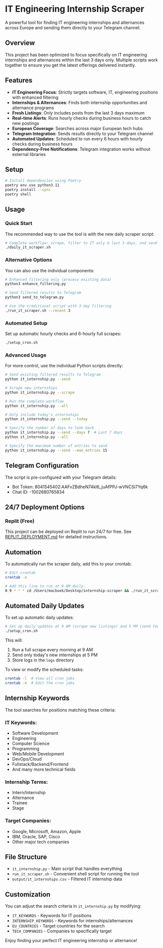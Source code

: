 # IT Engineering Internship Scraper

A powerful tool for finding IT engineering internships and alternances across Europe and sending them directly to your Telegram channel.

## Overview

This project has been optimized to focus specifically on IT engineering internships and alternances within the last 3 days only. Multiple scripts work together to ensure you get the latest offerings delivered instantly.

## Features

- **IT Engineering Focus**: Strictly targets software, IT, engineering positions with enhanced filtering
- **Internships & Alternances**: Finds both internship opportunities and alternance programs
- **Fresh Listings**: Only includes posts from the last 3 days maximum
- **Real-time Alerts**: Runs hourly checks during business hours to catch new postings
- **European Coverage**: Searches across major European tech hubs
- **Telegram Integration**: Sends results directly to your Telegram channel
- **Automated Updates**: Scheduled to run every 6 hours with hourly checks during business hours
- **Dependency-Free Notifications**: Telegram integration works without external libraries

## Setup

```bash
# Install dependencies using Poetry
poetry env use python3.11
poetry install --sync
poetry shell
```

## Usage

### Quick Start

The recommended way to use the tool is with the new daily scraper script:

```bash
# Complete workflow: scrape, filter to IT only & last 3 days, and send to Telegram
./daily_it_scraper.sh
```

### Alternative Options

You can also use the individual components:

```bash
# Enhanced filtering only (process existing data)
python3 enhance_filtering.py

# Send filtered results to Telegram
python3 send_to_telegram.py

# Use the traditional script with 3-day filtering
./run_it_scraper.sh --recent 3
```

### Automated Setup

Set up automatic hourly checks and 6-hourly full scrapes:

```bash
./setup_cron.sh
```

### Advanced Usage

For more control, use the individual Python scripts directly:

```bash
# Send existing filtered results to Telegram
python it_internship.py --send

# Scrape new internships
python it_internship.py --scrape

# Run the complete workflow
python it_internship.py --all

# Only include today's internships
python it_internship.py --send --today

# Specify the number of days to look back
python it_internship.py --send --days 7  # Last 7 days
python it_internship.py --all

# Specify the maximum number of entries to send
python it_internship.py --send --max_entries 15
```

## Telegram Configuration

The script is pre-configured with your Telegram details:
- Bot Token: 8041545402:AAFvZBdheN74kl6_juAfPPJ-wVNCSi7Yq6k
- Chat ID: -1002680765834

## 24/7 Deployment Options

### Replit (Free)
This project can be deployed on Replit to run 24/7 for free. See [REPLIT_DEPLOYMENT.md](REPLIT_DEPLOYMENT.md) for detailed instructions.

## Automation

To automatically run the scraper daily, add this to your crontab:

```bash
# Edit crontab
crontab -e

# Add this line to run at 9 AM daily:
0 9 * * * cd /Users/macbook/Desktop/internship-scraper && ./run_it_scraper.sh --scrape
```

## Automated Daily Updates

To set up automatic daily updates:

```bash
# Set up daily updates at 9 AM (scrape new listings) and 5 PM (send today's listings)
./setup_cron.sh
```

This will:
1. Run a full scrape every morning at 9 AM
2. Send only today's new internships at 5 PM
3. Store logs in the `logs` directory

To view or modify the scheduled tasks:

```bash
crontab -l  # View all cron jobs
crontab -e  # Edit the cron jobs
```

## Internship Keywords

The tool searches for positions matching these criteria:

### IT Keywords:
- Software Development
- Engineering
- Computer Science
- Programming
- Web/Mobile Development
- DevOps/Cloud
- Fullstack/Backend/Frontend
- And many more technical fields

### Internship Terms:
- Intern/Internship
- Alternance
- Trainee
- Stage

### Target Companies:
- Google, Microsoft, Amazon, Apple
- IBM, Oracle, SAP, Cisco
- Other major tech companies

## File Structure

- `it_internship.py` - Main script that handles everything
- `run_it_scraper.sh` - Convenient shell script for running the tool
- `output/it_internships.csv` - Filtered IT internship data

## Customization

You can adjust the search criteria in `it_internship.py` by modifying:
- `IT_KEYWORDS` - Keywords for IT positions
- `INTERNSHIP_KEYWORDS` - Keywords for internships/alternances
- `EU_COUNTRIES` - Target countries for the search
- `TECH_COMPANIES` - Companies to specifically target

Enjoy finding your perfect IT engineering internship or alternance!
